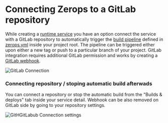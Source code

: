 # Connecting Zerops to a GitLab repository

While creating a [runtime service](/documentation/services/runtimes.html) you have an option connect the service with a GitLab repository to automatically trigger the [build pipeline](/documentation/build/how-zerops-build-works.html) defined in [zerops.yml](/documentation/build/build-config.html) inside your project root. The pipeline can be triggered either upon either a new tag or push to a particular branch of your project. GitLab integration requires additional GitLab permission and works by creating a [GitLab webhook](https://docs.gitlab.com/ee/user/project/integrations/webhooks.html).

![GitLab Connection](/gitlab-connection.png "GitLab connnection")

### Connecting repository / stoping automatic build afterwads

You can connect a repository or stop the automatic build from the "Builds & deploys" tab inside your service detail. Webhook can be also removed on GitLab side by going to your repository settings.

![GitHGitLabub Connection settings](/gitlab-connection-setting.png "GitLab connnection settings")

